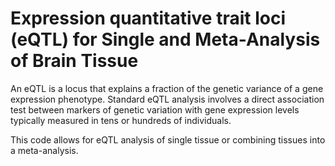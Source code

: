 # Expression quantitative trait loci (eQTL) for Single and Meta-Analysis of Brain Tissue       
                 
An eQTL is a locus that explains a fraction of the genetic variance of a gene expression phenotype. Standard eQTL analysis involves a direct association test between markers of genetic variation with gene expression levels typically measured in tens or hundreds of individuals.                 
                       
This code allows for eQTL analysis of single tissue or combining tissues into a meta-analysis.                                
               
         
                  
      
  
   
   
